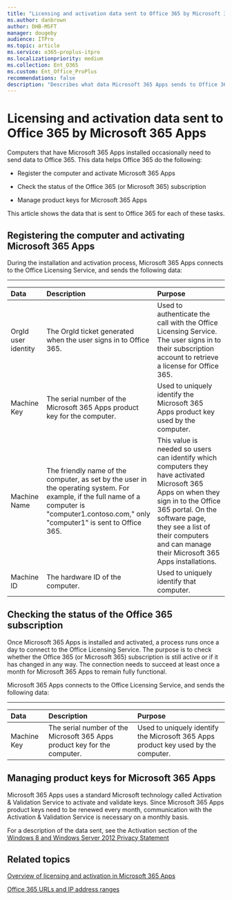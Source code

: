 ```yaml
---
title: "Licensing and activation data sent to Office 365 by Microsoft 365 Apps"
ms.author: danbrown
author: DHB-MSFT
manager: dougeby
audience: ITPro
ms.topic: article
ms.service: o365-proplus-itpro
ms.localizationpriority: medium
ms.collection: Ent_O365
ms.custom: Ent_Office_ProPlus
recommendations: false
description: "Describes what data Microsoft 365 Apps sends to Office 365 services for licensing and activation purposes."
---
```


# Licensing and activation data sent to Office 365 by Microsoft 365 Apps

  
Computers that have Microsoft 365 Apps installed occasionally need to send data to Office 365. This data helps Office 365 do the following:
  
- Register the computer and activate Microsoft 365 Apps
    
- Check the status of the Office 365 (or Microsoft 365) subscription
    
- Manage product keys for Microsoft 365 Apps
    
This article shows the data that is sent to Office 365 for each of these tasks.
  
## Registering the computer and activating Microsoft 365 Apps
<a name="BKMK_RegisterCompAndActivate"> </a>

During the installation and activation process, Microsoft 365 Apps connects to the Office Licensing Service, and sends the following data:
  
****

|**Data**|**Description**|**Purpose**|
|:-----|:-----|:-----|
|OrgId user identity  <br/> |The OrgId ticket generated when the user signs in to Office 365.  <br/> |Used to authenticate the call with the Office Licensing Service. The user signs in to their subscription account to retrieve a license for Office 365.  <br/> |
|Machine Key  <br/> |The serial number of the Microsoft 365 Apps product key for the computer.  <br/> |Used to uniquely identify the Microsoft 365 Apps product key used by the computer.  <br/> |
|Machine Name  <br/> |The friendly name of the computer, as set by the user in the operating system. For example, if the full name of a computer is "computer1.contoso.com," only "computer1" is sent to Office 365.  <br/> |This value is needed so users can identify which computers they have activated Microsoft 365 Apps on when they sign in to the Office 365 portal. On the software page, they see a list of their computers and can manage their Microsoft 365 Apps installations.  <br/> |
|Machine ID  <br/> |The hardware ID of the computer.  <br/> |Used to uniquely identify that computer.  <br/> |
   
## Checking the status of the Office 365 subscription
<a name="BKMK_CheckSubscriptionStatus"> </a>

Once Microsoft 365 Apps is installed and activated, a process runs once a day to connect to the Office Licensing Service. The purpose is to check whether the Office 365 (or Microsoft 365) subscription is still active or if it has changed in any way. The connection needs to succeed at least once a month for Microsoft 365 Apps to remain fully functional.
  
Microsoft 365 Apps connects to the Office Licensing Service, and sends the following data:
  
****

|**Data**|**Description**|**Purpose**|
|:-----|:-----|:-----|
|Machine Key  <br/> |The serial number of the Microsoft 365 Apps product key for the computer.  <br/> |Used to uniquely identify the Microsoft 365 Apps product key used by the computer.  <br/> |
   
## Managing product keys for Microsoft 365 Apps
<a name="BKMK_ManageProductKeys"> </a>

Microsoft 365 Apps uses a standard Microsoft technology called Activation &amp; Validation Service to activate and validate keys. Since Microsoft 365 Apps product keys need to be renewed every month, communication with the Activation &amp; Validation Service is necessary on a monthly basis.
  
For a description of the data sent, see the Activation section of the [Windows 8 and Windows Server 2012 Privacy Statement](https://go.microsoft.com/fwlink/p/?LinkId=313210)
  
## Related topics
[Overview of licensing and activation in Microsoft 365 Apps](overview-licensing-activation-microsoft-365-apps.md)
  
[Office 365 URLs and IP address ranges](/microsoft-365/enterprise/urls-and-ip-address-ranges)